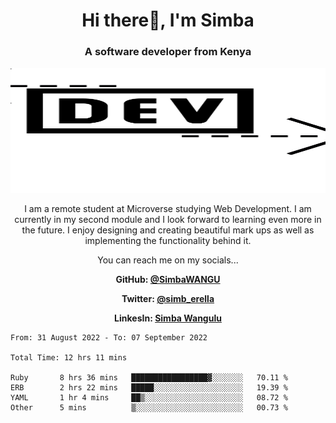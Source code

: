 
<h1 align="center"> Hi there👋, I'm Simba</h1>
<h3 align="center">A software developer from Kenya</h3>

<img src="/arrow-svgrepo-com.svg" margin="auto" width="100%" height="200px">


<p align="center">I am a remote student at Microverse studying Web Development. I am currently in my second module and I look forward to learning even more in the future. I enjoy designing and creating beautiful mark ups as well as implementing the functionality behind it.</p>

<p align="center">You can reach me on my socials... </p>

<div align="center">

__<p>  GitHub: [@SimbaWANGU](https://github.com/SimbaWANGU)__  </p>
__<p> Twitter: [@simb_erella](https://twitter.com/simb_erella)__ </p>
__<p> LinkesIn: [Simba Wangulu](https://www.linkedin.com/in/simba-wangulu/)__ </p>

</div>

<!--START_SECTION:waka-->

```text
From: 31 August 2022 - To: 07 September 2022

Total Time: 12 hrs 11 mins

Ruby       8 hrs 36 mins   █████████████████▓░░░░░░░   70.11 %
ERB        2 hrs 22 mins   █████░░░░░░░░░░░░░░░░░░░░   19.39 %
YAML       1 hr 4 mins     ██▒░░░░░░░░░░░░░░░░░░░░░░   08.72 %
Other      5 mins          ▒░░░░░░░░░░░░░░░░░░░░░░░░   00.73 %
```

<!--END_SECTION:waka-->
